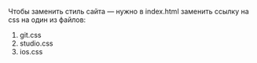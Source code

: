 Чтобы заменить стиль сайта — нужно в index.html заменить ссылку на css на один из файлов: 
1. git.css
2. studio.css
3. ios.css
